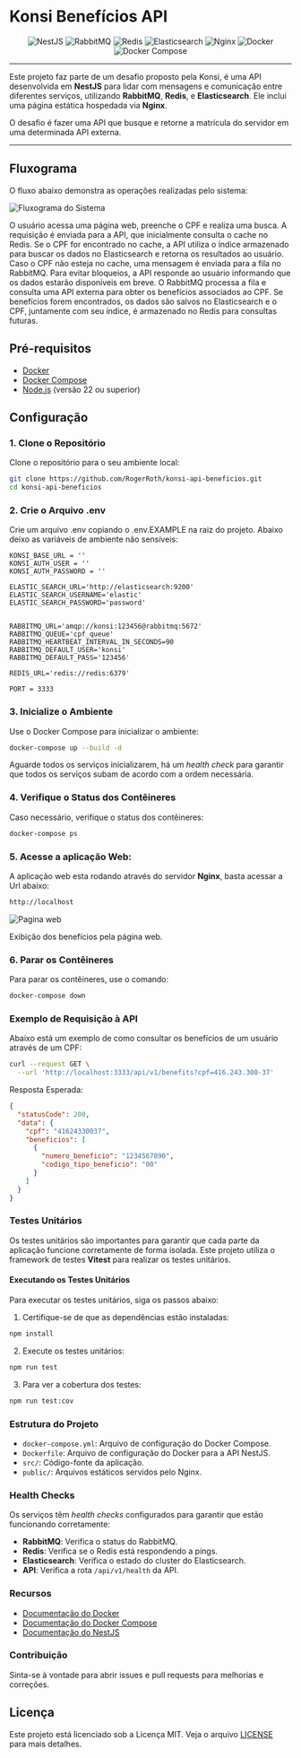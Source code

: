 # Konsi Benefícios API

<div align="center">
  <img src="https://img.shields.io/badge/NestJS-E0234E?style=for-the-badge&logo=nestjs&logoColor=white" alt="NestJS" />
  <img src="https://img.shields.io/badge/RabbitMQ-FF6600?style=for-the-badge&logo=rabbitmq&logoColor=white" alt="RabbitMQ" />
  <img src="https://img.shields.io/badge/Redis-DC382D?style=for-the-badge&logo=redis&logoColor=white" alt="Redis" />
  <img src="https://img.shields.io/badge/Elasticsearch-005571?style=for-the-badge&logo=elasticsearch&logoColor=white" alt="Elasticsearch" />
  <img src="https://img.shields.io/badge/Nginx-009639?style=for-the-badge&logo=nginx&logoColor=white" alt="Nginx" />
  <img src="https://img.shields.io/badge/Docker-2496ED?style=for-the-badge&logo=docker&logoColor=white" alt="Docker" />
  <img src="https://img.shields.io/badge/Docker%20Compose-2496ED?style=for-the-badge&logo=docker&logoColor=white" alt="Docker Compose" />
</div>

---

Este projeto faz parte de um desafio proposto pela Konsi, é uma API desenvolvida em **NestJS** para lidar com mensagens e comunicação entre diferentes serviços, utilizando **RabbitMQ**, **Redis**, e **Elasticsearch**. Ele inclui uma página estática hospedada via **Nginx**.

O desafio é fazer uma API que busque e retorne a matrícula do servidor em uma determinada API externa.

---

## Fluxograma

O fluxo abaixo demonstra as operações realizadas pelo sistema:

![Fluxograma do Sistema](assets/flow_benefits.png)

O usuário acessa uma página web, preenche o CPF e realiza uma busca. A requisição é enviada para a API, que inicialmente consulta o cache no Redis. Se o CPF for encontrado no cache, a API utiliza o índice armazenado para buscar os dados no Elasticsearch e retorna os resultados ao usuário. Caso o CPF não esteja no cache, uma mensagem é enviada para a fila no RabbitMQ. Para evitar bloqueios, a API responde ao usuário informando que os dados estarão disponíveis em breve. O RabbitMQ processa a fila e consulta uma API externa para obter os benefícios associados ao CPF. Se benefícios forem encontrados, os dados são salvos no Elasticsearch e o CPF, juntamente com seu índice, é armazenado no Redis para consultas futuras.

## Pré-requisitos

- [Docker](https://www.docker.com/get-started)
- [Docker Compose](https://docs.docker.com/compose/install/)
- [Node.js](https://nodejs.org/en) (versão 22 ou superior)

## Configuração

### 1. Clone o Repositório

Clone o repositório para o seu ambiente local:

```bash
git clone https://github.com/RogerRoth/konsi-api-beneficios.git
cd konsi-api-beneficios
```

###  2. Crie o Arquivo .env
Crie um arquivo .env copiando o .env.EXAMPLE na raiz do projeto. Abaixo deixo as variáveis de ambiente não sensíveis:

```
KONSI_BASE_URL = ''
KONSI_AUTH_USER = ''
KONSI_AUTH_PASSWORD = ''

ELASTIC_SEARCH_URL='http://elasticsearch:9200'
ELASTIC_SEARCH_USERNAME='elastic'
ELASTIC_SEARCH_PASSWORD='password'


RABBITMQ_URL='amqp://konsi:123456@rabbitmq:5672'
RABBITMQ_QUEUE='cpf_queue'
RABBITMQ_HEARTBEAT_INTERVAL_IN_SECONDS=90
RABBITMQ_DEFAULT_USER='konsi'
RABBITMQ_DEFAULT_PASS='123456'

REDIS_URL='redis://redis:6379'

PORT = 3333
```

###  3. Inicialize o Ambiente
Use o Docker Compose para inicializar o ambiente:

```bash
docker-compose up --build -d
```
Aguarde todos os serviços inicializarem, há um *health check* para garantir que todos os serviços subam de acordo com a ordem necessária.

###  4. Verifique o Status dos Contêineres
Caso necessário, verifique o status dos contêineres:

```bash
docker-compose ps
```

###  5. Acesse a aplicação Web: 
A aplicação web esta rodando através do servidor **Nginx**, basta acessar a Url abaixo:

```bash
http://localhost
```
![Pagina web](assets/web_page_view.png)

Exibição dos benefícios pela página web.

###  6. Parar os Contêineres
Para parar os contêineres, use o comando:
```bash
docker-compose down
```

### Exemplo de Requisição à API

Abaixo está um exemplo de como consultar os benefícios de um usuário através de um CPF:

```bash
curl --request GET \
  --url 'http://localhost:3333/api/v1/benefits?cpf=416.243.300-37'
```

Resposta Esperada:
```json
{
  "statusCode": 200,
  "data": {
    "cpf": "41624330037",
    "beneficios": [
      {
        "numero_beneficio": "1234567890",
        "codigo_tipo_beneficio": "00"
      }
    ]
  }
}
```

### Testes Unitários
Os testes unitários são importantes para garantir que cada parte da aplicação funcione corretamente de forma isolada. Este projeto utiliza o framework de testes **Vitest** para realizar os testes unitários.

#### Executando os Testes Unitários
Para executar os testes unitários, siga os passos abaixo:

1. Certifique-se de que as dependências estão instaladas:
```bash
npm install
```
2. Execute os testes unitários:

```bash
npm run test
```
3. Para ver a cobertura dos testes:
```bash
npm run test:cov
```

###  Estrutura do Projeto
- `docker-compose.yml`: Arquivo de configuração do Docker Compose.
- `Dockerfile`: Arquivo de configuração do Docker para a API NestJS.
- `src/`: Código-fonte da aplicação.
- `public/`: Arquivos estáticos servidos pelo Nginx.


###  Health Checks
Os serviços têm *health checks* configurados para garantir que estão funcionando corretamente:

- **RabbitMQ**: Verifica o status do RabbitMQ.
- **Redis**: Verifica se o Redis está respondendo a pings.
- **Elasticsearch**: Verifica o estado do cluster do Elasticsearch.
- **API**: Verifica a rota `/api/v1/health` da API.


### Recursos
- [Documentação do Docker](https://docs.docker.com/)
- [Documentação do Docker Compose](https://docs.docker.com/compose/)
- [Documentação do NestJS](https://docs.nestjs.com/)


### Contribuição
Sinta-se à vontade para abrir issues e pull requests para melhorias e correções.

## Licença
Este projeto está licenciado sob a Licença MIT. Veja o arquivo [LICENSE](LICENSE) para mais detalhes.